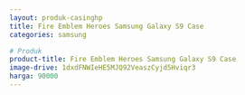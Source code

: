 ```yaml
---
layout: produk-casinghp
title: Fire Emblem Heroes Samsung Galaxy S9 Case
categories: samsung

# Produk
product-title: Fire Emblem Heroes Samsung Galaxy S9 Case
image-drive: 1dxdFNWIeHE5MJQ92VeaszCyjd5Hviqr3
harga: 90000
---
```

